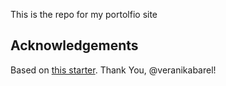 This is the repo for my portolfio site

## Acknowledgements

Based on [this starter](https://github.com/veranikabarel/astro-portfolio). Thank You, @veranikabarel!
